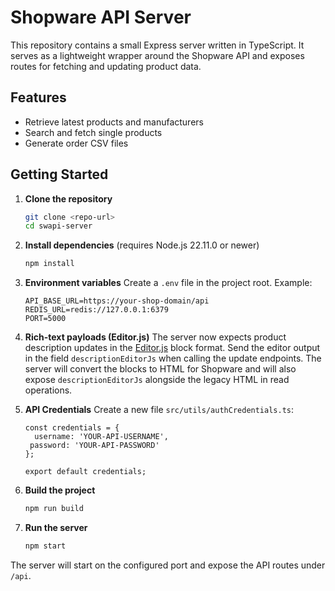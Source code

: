 # Shopware API Server

This repository contains a small Express server written in TypeScript. It serves as a lightweight wrapper around the Shopware API and exposes routes for fetching and updating product data.

## Features
- Retrieve latest products and manufacturers
- Search and fetch single products
- Generate order CSV files

## Getting Started
1. **Clone the repository**
   ```bash
   git clone <repo-url>
   cd swapi-server
   ```
2. **Install dependencies** (requires Node.js 22.11.0 or newer)
   ```bash
   npm install
   ```
3. **Environment variables**
   Create a `.env` file in the project root. Example:
   ```env
   API_BASE_URL=https://your-shop-domain/api
   REDIS_URL=redis://127.0.0.1:6379
   PORT=5000
   ```
4. **Rich-text payloads (Editor.js)**
   The server now expects product description updates in the [Editor.js](https://editorjs.io) block format. Send the editor output in the field `descriptionEditorJs` when calling the update endpoints. The server will convert the blocks to HTML for Shopware and will also expose `descriptionEditorJs` alongside the legacy HTML in read operations.

5. **API Credentials**
   Create a new file `src/utils/authCredentials.ts`:
   ```env
   const credentials = {
     username: 'YOUR-API-USERNAME', 
    password: 'YOUR-API-PASSWORD'  
   };

   export default credentials;
   ```

6. **Build the project**
   ```bash
   npm run build
   ```
7. **Run the server**
   ```bash
   npm start
   ```

The server will start on the configured port and expose the API routes under `/api`.
